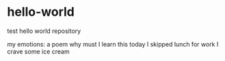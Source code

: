 # hello-world
test hello world repository 

my emotions: a poem
why must I learn this 
today I skipped lunch for work 
I crave some ice cream
